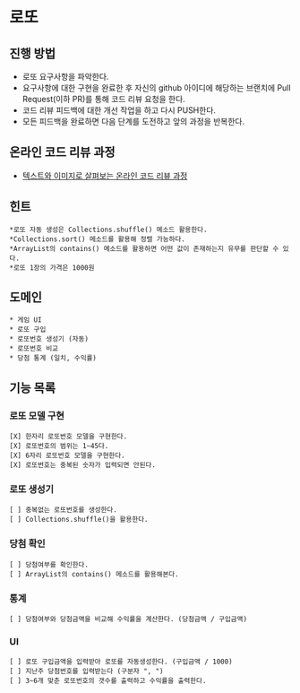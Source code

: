 # 로또
## 진행 방법
* 로또 요구사항을 파악한다.
* 요구사항에 대한 구현을 완료한 후 자신의 github 아이디에 해당하는 브랜치에 Pull Request(이하 PR)를 통해 코드 리뷰 요청을 한다.
* 코드 리뷰 피드백에 대한 개선 작업을 하고 다시 PUSH한다.
* 모든 피드백을 완료하면 다음 단계를 도전하고 앞의 과정을 반복한다.

## 온라인 코드 리뷰 과정
* [텍스트와 이미지로 살펴보는 온라인 코드 리뷰 과정](https://github.com/next-step/nextstep-docs/tree/master/codereview)

## 힌트
    *로또 자동 생성은 Collections.shuffle() 메소드 활용한다.
    *Collections.sort() 메소드를 활용해 정렬 가능하다.
    *ArrayList의 contains() 메소드를 활용하면 어떤 값이 존재하는지 유무를 판단할 수 있다.
    *로또 1장의 가격은 1000원

## 도메인 
    * 게임 UI 
    * 로또 구입
    * 로또번호 생성기 (자동)
    * 로또번호 비교
    * 당첨 통계 (일치, 수익률)
      
## 기능 목록
### 로또 모델 구현
    [X] 한자리 로또번호 모델을 구현한다.
    [X] 로또번호의 범위는 1~45다.
    [X] 6자리 로또번호 모델을 구현한다.
    [X] 로또번호는 중복된 숫자가 입력되면 안된다.
     
### 로또 생성기
    [ ] 중복없는 로또번호를 생성한다.
    [ ] Collections.shuffle()을 활용한다.

### 당첨 확인
    [ ] 당첨여부를 확인한다.
    [ ] ArrayList의 contains() 메소드를 활용해본다.

### 통계
    [ ] 당첨여부와 당첨금액을 비교해 수익률을 계산한다. (당첨금액 / 구입금액)

### UI
    [ ] 로또 구입금액을 입력받아 로또를 자동생성한다. (구입금액 / 1000)
    [ ] 지난주 당첨번호를 입력받는다 (구분자 ", ")
    [ ] 3~6개 맞춘 로또번호의 갯수를 출력하고 수익률을 출력한다.
    